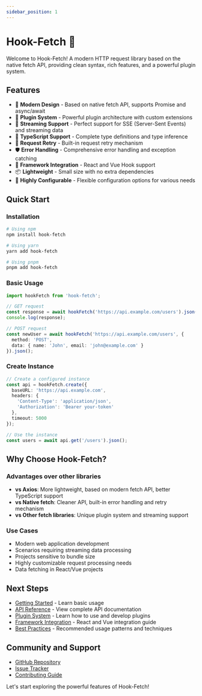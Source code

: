 ```yaml
---
sidebar_position: 1
---
```


# Hook-Fetch 🚀

Welcome to Hook-Fetch! A modern HTTP request library based on the native fetch API, providing clean syntax, rich features, and a powerful plugin system.

## Features

- 🚀 **Modern Design** - Based on native fetch API, supports Promise and async/await
- 🔌 **Plugin System** - Powerful plugin architecture with custom extensions
- 🌊 **Streaming Support** - Perfect support for SSE (Server-Sent Events) and streaming data
- 🎯 **TypeScript Support** - Complete type definitions and type inference
- 🔄 **Request Retry** - Built-in request retry mechanism
- 🛡️ **Error Handling** - Comprehensive error handling and exception catching
- 🎨 **Framework Integration** - React and Vue Hook support
- 📦 **Lightweight** - Small size with no extra dependencies
- 🔧 **Highly Configurable** - Flexible configuration options for various needs

## Quick Start

### Installation

```bash
# Using npm
npm install hook-fetch

# Using yarn
yarn add hook-fetch

# Using pnpm
pnpm add hook-fetch
```

### Basic Usage

```typescript
import hookFetch from 'hook-fetch';

// GET request
const response = await hookFetch('https://api.example.com/users').json();
console.log(response);

// POST request
const newUser = await hookFetch('https://api.example.com/users', {
  method: 'POST',
  data: { name: 'John', email: 'john@example.com' }
}).json();
```

### Create Instance

```typescript
// Create a configured instance
const api = hookFetch.create({
  baseURL: 'https://api.example.com',
  headers: {
    'Content-Type': 'application/json',
    'Authorization': 'Bearer your-token'
  },
  timeout: 5000
});

// Use the instance
const users = await api.get('/users').json();
```

## Why Choose Hook-Fetch?

### Advantages over other libraries

- **vs Axios**: More lightweight, based on modern fetch API, better TypeScript support
- **vs Native fetch**: Cleaner API, built-in error handling and retry mechanism
- **vs Other fetch libraries**: Unique plugin system and streaming support

### Use Cases

- Modern web application development
- Scenarios requiring streaming data processing
- Projects sensitive to bundle size
- Highly customizable request processing needs
- Data fetching in React/Vue projects

## Next Steps

- [Getting Started](/docs/getting-started) - Learn basic usage
- [API Reference](/docs/api-reference) - View complete API documentation
- [Plugin System](/docs/plugins) - Learn how to use and develop plugins
- [Framework Integration](/docs/framework-integration) - React and Vue integration guide
- [Best Practices](/docs/best-practices) - Recommended usage patterns and techniques

## Community and Support

- [GitHub Repository](https://github.com/JsonLee12138/hook-fetch)
- [Issue Tracker](https://github.com/JsonLee12138/hook-fetch/issues)
- [Contributing Guide](https://github.com/JsonLee12138/hook-fetch/blob/main/CONTRIBUTING.md)

Let's start exploring the powerful features of Hook-Fetch!
